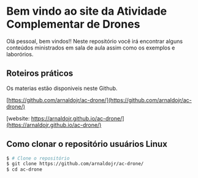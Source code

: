# Bem vindo ao site da Atividade Complementar de Drones

Olá pessoal, bem vindos!! Neste repositório você irá encontrar alguns conteúdos ministrados em sala de aula assim como os exemplos e laborórios. 

## Roteiros práticos 

Os materias estão disponiveis neste Github.

[https://github.com/arnaldojr/ac-drone/](https://github.com/arnaldojr/ac-drone/)

[website: https://arnaldojr.github.io/ac-drone/](https://arnaldojr.github.io/ac-drone/)

## Como clonar o repositório usuários Linux

``` bash
$ # Clone o repositório
$ git clone https://github.com/arnaldojr/ac-drone/
$ cd ac-drone
```